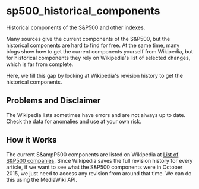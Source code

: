 # sp500_historical_components
Historical components of the S&amp;P500 and other indexes.

Many sources give the current components of the S&amp;P500, but the historical components are hard to find for free. At the same time, many blogs show how to get the current components yourself from Wikipedia, but for historical components they rely on Wikipedia's list of selected changes, which is far from complete. 

Here, we fill this gap by looking at Wikipedia's revision history to get the historical components. 

## Problems and Disclaimer
The Wikipedia lists sometimes have errors and are not always up to date. Check the data for anomalies and use at your own risk. 

## How it Works
The current S&ampP500 components are listed on Wikipedia at [List of S&P500 companies](https://en.wikipedia.org/wiki/List_of_S%26P_500_companies). Since Wikipedia saves the full revision history for every article, if we want to see what the S&amp;P500 components were in October 2015, we just need to access any revision from around that time. We can do this using the MediaWiki API. 

